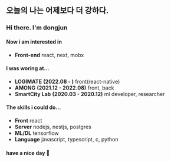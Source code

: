 ## 오늘의 나는 어제보다 더 강하다.
### Hi there. I'm dongjun</br>
#### Now i am interested in
* __Front-end__ react, next, mobx</br>

#### I was woring at... <br/>
* __LOGIMATE__ __(2022.08 - )__ front(react-native)</br>
* __AMONG__ __(2021.12 - 2022.08)__ front, back<br/>
* __SmartCity Lab__ __(2020.03 - 2020.12)__ ml developer, researcher </br>

#### The skills i could do...
* __Front__  react<br/>
* __Server__  nodejs, nestjs, postgres<br/>
* __ML/DL__  tensorflow<br/>
* __Language__  javascript, typescript, c, python<br/>

#### have a nice day 👋
